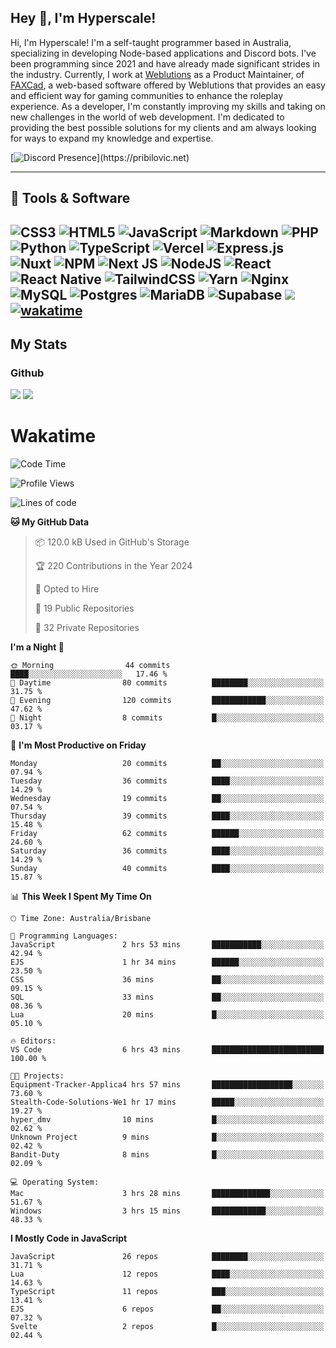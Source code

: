 ## Hey 👋, I'm Hyperscale!

Hi, I'm Hyperscale! I'm a self-taught programmer based in Australia, specializing in developing Node-based applications and Discord bots. I've been programming since 2021 and have already made significant strides in the industry. Currently, I work at [Weblutions](https://weblutions.com) as a Product Maintainer, of [FAXCad](https://weblutions.com/store/faxcad), a web-based software offered by Weblutions that provides an easy and efficient way for gaming communities to enhance the roleplay experience. As a developer, I'm constantly improving my skills and taking on new challenges in the world of web development. I'm dedicated to providing the best possible solutions for my clients and am always looking for ways to expand my knowledge and expertise.

[![Discord Presence](https://lanyard.cnrad.dev/api/906061699562475581?=idleMessage=:Just%Chillin%With%My%Kangaroo!)](https://pribilovic.net)

<p align="center">
<a href="https://github.com/Hyperscale1">
</a>
</p>

---
## 🔧 Tools & Software

![CSS3](https://img.shields.io/badge/css3-%231572B6.svg?style=for-the-badge&logo=css3&logoColor=white) ![HTML5](https://img.shields.io/badge/html5-%23E34F26.svg?style=for-the-badge&logo=html5&logoColor=white) ![JavaScript](https://img.shields.io/badge/javascript-%23323330.svg?style=for-the-badge&logo=javascript&logoColor=%23F7DF1E)  ![Markdown](https://img.shields.io/badge/markdown-%23000000.svg?style=for-the-badge&logo=markdown&logoColor=white) ![PHP](https://img.shields.io/badge/php-%23777BB4.svg?style=for-the-badge&logo=php&logoColor=white) ![Python](https://img.shields.io/badge/python-3670A0?style=for-the-badge&logo=python&logoColor=ffdd54) ![TypeScript](https://img.shields.io/badge/typescript-%23007ACC.svg?style=for-the-badge&logo=typescript&logoColor=white) ![Vercel](https://img.shields.io/badge/vercel-%23000000.svg?style=for-the-badge&logo=vercel&logoColor=white) ![Express.js](https://img.shields.io/badge/express.js-%23404d59.svg?style=for-the-badge&logo=express&logoColor=%2361DAFB) ![Nuxt](https://img.shields.io/badge/Nuxt-%23404d59.svg?style=for-the-badge&logo=nuxtdotjs&logoColor=%02dc82)  ![NPM](https://img.shields.io/badge/NPM-%23000000.svg?style=for-the-badge&logo=npm&logoColor=white) ![Next JS](https://img.shields.io/badge/Next-black?style=for-the-badge&logo=next.js&logoColor=white) ![NodeJS](https://img.shields.io/badge/node.js-6DA55F?style=for-the-badge&logo=node.js&logoColor=white) ![React](https://img.shields.io/badge/react-%2320232a.svg?style=for-the-badge&logo=react&logoColor=%2361DAFB) ![React Native](https://img.shields.io/badge/react_native-%2320232a.svg?style=for-the-badge&logo=react&logoColor=%2361DAFB) ![TailwindCSS](https://img.shields.io/badge/tailwindcss-%2338B2AC.svg?style=for-the-badge&logo=tailwind-css&logoColor=white) ![Yarn](https://img.shields.io/badge/yarn-%232C8EBB.svg?style=for-the-badge&logo=yarn&logoColor=white) ![Nginx](https://img.shields.io/badge/nginx-%23009639.svg?style=for-the-badge&logo=nginx&logoColor=white) ![MySQL](https://img.shields.io/badge/mysql-%2300f.svg?style=for-the-badge&logo=mysql&logoColor=white) ![Postgres](https://img.shields.io/badge/postgres-%23316192.svg?style=for-the-badge&logo=postgresql&logoColor=white) ![MariaDB](https://img.shields.io/badge/mariadb-%23316192.svg?style=for-the-badge&logo=mariadb&logoColor=white) ![Supabase](https://img.shields.io/badge/Supabase-3ECF8E?style=for-the-badge&logo=supabase&logoColor=white) ![](https://img.shields.io/badge/Ubuntu-E95420?style=for-the-badge&logo=ubuntu&logoColor=white) [![wakatime](https://wakatime.com/badge/user/6e098b16-30e8-493e-bf77-598fafbb912d.svg?style=for-the-badge)](https://wakatime.com/@6e098b16-30e8-493e-bf77-598fafbb912d) 
---
## My Stats

### Github
![](https://github-readme-stats.vercel.app/api?username=Hyperscale1&theme=blue-green)
![](https://github-readme-stats.vercel.app/api/top-langs/?username=Hyperscale1&theme=blue-green)

# Wakatime
<!--START_SECTION:waka-->
![Code Time](http://img.shields.io/badge/Code%20Time-862%20hrs%2011%20mins-blue)

![Profile Views](http://img.shields.io/badge/Profile%20Views-1-blue)

![Lines of code](https://img.shields.io/badge/From%20Hello%20World%20I%27ve%20Written-513.1%20thousand%20lines%20of%20code-blue)

**🐱 My GitHub Data** 

> 📦 120.0 kB Used in GitHub's Storage 
 > 
> 🏆 220 Contributions in the Year 2024
 > 
> 💼 Opted to Hire
 > 
> 📜 19 Public Repositories 
 > 
> 🔑 32 Private Repositories 
 > 
**I'm a Night 🦉** 

```text
🌞 Morning                44 commits          ████░░░░░░░░░░░░░░░░░░░░░   17.46 % 
🌆 Daytime                80 commits          ████████░░░░░░░░░░░░░░░░░   31.75 % 
🌃 Evening                120 commits         ████████████░░░░░░░░░░░░░   47.62 % 
🌙 Night                  8 commits           █░░░░░░░░░░░░░░░░░░░░░░░░   03.17 % 
```
📅 **I'm Most Productive on Friday** 

```text
Monday                   20 commits          ██░░░░░░░░░░░░░░░░░░░░░░░   07.94 % 
Tuesday                  36 commits          ████░░░░░░░░░░░░░░░░░░░░░   14.29 % 
Wednesday                19 commits          ██░░░░░░░░░░░░░░░░░░░░░░░   07.54 % 
Thursday                 39 commits          ████░░░░░░░░░░░░░░░░░░░░░   15.48 % 
Friday                   62 commits          ██████░░░░░░░░░░░░░░░░░░░   24.60 % 
Saturday                 36 commits          ████░░░░░░░░░░░░░░░░░░░░░   14.29 % 
Sunday                   40 commits          ████░░░░░░░░░░░░░░░░░░░░░   15.87 % 
```


📊 **This Week I Spent My Time On** 

```text
🕑︎ Time Zone: Australia/Brisbane

💬 Programming Languages: 
JavaScript               2 hrs 53 mins       ███████████░░░░░░░░░░░░░░   42.94 % 
EJS                      1 hr 34 mins        ██████░░░░░░░░░░░░░░░░░░░   23.50 % 
CSS                      36 mins             ██░░░░░░░░░░░░░░░░░░░░░░░   09.15 % 
SQL                      33 mins             ██░░░░░░░░░░░░░░░░░░░░░░░   08.36 % 
Lua                      20 mins             █░░░░░░░░░░░░░░░░░░░░░░░░   05.10 % 

🔥 Editors: 
VS Code                  6 hrs 43 mins       █████████████████████████   100.00 % 

🐱‍💻 Projects: 
Equipment-Tracker-Applica4 hrs 57 mins       ██████████████████░░░░░░░   73.60 % 
Stealth-Code-Solutions-We1 hr 17 mins        █████░░░░░░░░░░░░░░░░░░░░   19.27 % 
hyper_dmv                10 mins             █░░░░░░░░░░░░░░░░░░░░░░░░   02.62 % 
Unknown Project          9 mins              █░░░░░░░░░░░░░░░░░░░░░░░░   02.42 % 
Bandit-Duty              8 mins              █░░░░░░░░░░░░░░░░░░░░░░░░   02.09 % 

💻 Operating System: 
Mac                      3 hrs 28 mins       █████████████░░░░░░░░░░░░   51.67 % 
Windows                  3 hrs 15 mins       ████████████░░░░░░░░░░░░░   48.33 % 
```

**I Mostly Code in JavaScript** 

```text
JavaScript               26 repos            ████████░░░░░░░░░░░░░░░░░   31.71 % 
Lua                      12 repos            ████░░░░░░░░░░░░░░░░░░░░░   14.63 % 
TypeScript               11 repos            ███░░░░░░░░░░░░░░░░░░░░░░   13.41 % 
EJS                      6 repos             ██░░░░░░░░░░░░░░░░░░░░░░░   07.32 % 
Svelte                   2 repos             █░░░░░░░░░░░░░░░░░░░░░░░░   02.44 % 
```




<!--END_SECTION:waka-->
